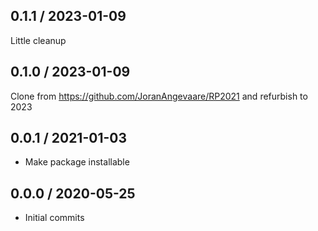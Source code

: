 0.1.1 / 2023-01-09
-------------------
Little cleanup

0.1.0 / 2023-01-09
-------------------
Clone from https://github.com/JoranAngevaare/RP2021 and refurbish to 2023

0.0.1 / 2021-01-03
--------------------
- Make package installable

0.0.0 / 2020-05-25
--------------------
- Initial commits
